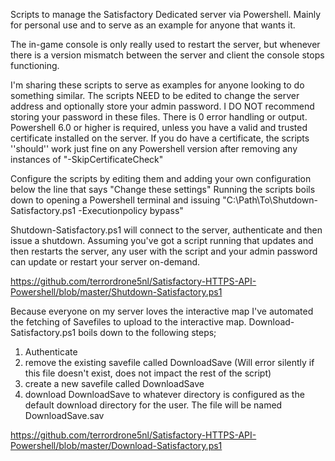 Scripts to manage the Satisfactory Dedicated server via Powershell.
Mainly for personal use and to serve as an example for anyone that wants it.

The in-game console is only really used to restart the server, but whenever there is a version mismatch between the server and client the console stops functioning.

I'm sharing these scripts to serve as examples for anyone looking to do something similar. The scripts NEED to be edited to change the server address and optionally store your admin password. I DO NOT recommend storing your password in these files.
There is 0 error handling or output.
Powershell 6.0 or higher is required, unless you have a valid and trusted certificate installed on the server. If you do have a certificate, the scripts ''should'' work just fine on any Powershell version after removing any instances of "-SkipCertificateCheck"

Configure the scripts by editing them and adding your own configuration below the line that says "Change these settings"
Running the scripts boils down to opening a Powershell terminal and issuing "C:\Path\To\Shutdown-Satisfactory.ps1 -Executionpolicy bypass"

Shutdown-Satisfactory.ps1 will connect to the server, authenticate and then issue a shutdown. Assuming you've got a script running that updates and then restarts the server, any user with the script and your admin password can update or restart your server on-demand.

https://github.com/terrordrone5nl/Satisfactory-HTTPS-API-Powershell/blob/master/Shutdown-Satisfactory.ps1

Because everyone on my server loves the interactive map I've automated the fetching of Savefiles to upload to the interactive map.
Download-Satisfactory.ps1 boils down to the following steps;
  1. Authenticate
  2. remove the existing savefile called DownloadSave (Will error silently if this file doesn't exist, does not impact the rest of the script)
  3. create a new savefile called DownloadSave
  4. download DownloadSave to whatever directory is configured as the default download directory for the user. The file will be named DownloadSave.sav

https://github.com/terrordrone5nl/Satisfactory-HTTPS-API-Powershell/blob/master/Download-Satisfactory.ps1
